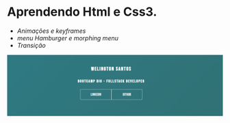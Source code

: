 # Aprendendo Html e Css3.

- *Animações e keyframes*
- *menu Hamburger e morphing menu*
- *Transição*



![](https://raw.githubusercontent.com/DonWelington/Projeto-Html-Css/master/_img/ap1.png)



